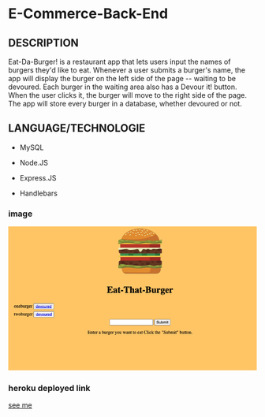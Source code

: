 # E-Commerce-Back-End

## DESCRIPTION

Eat-Da-Burger! is a restaurant app that lets users input the names of burgers they'd like to eat. Whenever a user submits a burger's name, the app will display the burger on the left side of the page -- waiting to be devoured. Each burger in the waiting area also has a Devour it! button. When the user clicks it, the burger will move to the right side of the page. The app will store every burger in a database, whether devoured or not.

## LANGUAGE/TECHNOLOGIE

* MySQL

* Node.JS

* Express.JS

* Handlebars

### image

![click me](./img.png)

### heroku deployed link

[see me](https://e-commerce-back-ends.herokuapp.com/)

